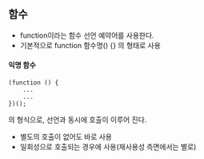 ## 함수

- function이라는 함수 선언 예약어를 사용한다.
- 기본적으로 function 함수명() {} 의 형태로 사용


#### 익명 함수
```
(function () {
    ...
    ...
})();
```
의 형식으로, 선언과 동시에 호출이 이루어 진다.
- 별도의 호출이 없어도 바로 사용
- 일회성으로 호출되는 경우에 사용(재사용성 측면에서는 별로)
